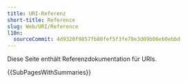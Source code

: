 ```yaml
---
title: URI-Referenz
short-title: Reference
slug: Web/URI/Reference
l10n:
  sourceCommit: 4d9320f9857fb80fef5f3fe78e3d09b06eb0ebbd
---
```


Diese Seite enthält Referenzdokumentation für URIs.

{{SubPagesWithSummaries}}

